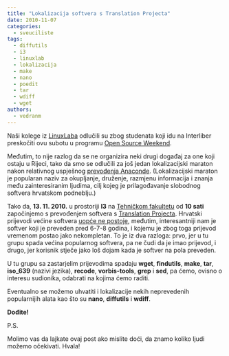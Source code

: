 ```yaml
---
title: "Lokalizacija softvera s Translation Projecta"
date: 2010-11-07
categories: 
  - sveuciliste
tags: 
  - diffutils
  - i3
  - linuxlab
  - lokalizacija
  - make
  - nano
  - poedit
  - tar
  - wdiff
  - wget
authors: 
  - vedranm
---
```


Naši kolege iz [LinuxLaba](http://linuxlab.riteh.hr/) odlučili su zbog studenata koji idu na Interliber preskočiti ovu subotu u programu [Open Source Weekend](http://linuxlab.riteh.hr/?p=279).

Međutim, to nije razlog da se ne organizira neki drugi događaj za one koji ostaju u Rijeci, tako da smo se odlučili za još jedan lokalizacijski maraton nakon relativnog uspješnog [prevođenja Anaconde](2010-09-11-lokalizacija-anaconde.md). (Lokalizacijski maraton je popularan naziv za okupljanje, druženje, razmjenu informacija i znanja među zainteresiranim ljudima, cilj kojeg je prilagođavanje slobodnog softvera hrvatskom podneblju.)

<!-- more -->

Tako da, **13. 11. 2010.** u prostoriji **I3** na [Tehničkom fakultetu](http://www.riteh.uniri.hr/) od **10 sati** započinjemo s prevođenjem softvera s [Translation Projecta](https://translationproject.org/). Hrvatski prijevodi većine softvera [uopće ne postoje](https://translationproject.org/team/hr.html), međutim, interesantniji nam je softver koji je preveden pred 6-7-8 godina, i kojemu je zbog toga prijevod vremenom postao jako nekompletan. To je iz dva razloga: prvo, jer u tu grupu spada većina popularnog softvera, pa ne čudi da je imao prijevod, i drugo, jer korisnik stječe jako loš dojam kada je softver na pola preveden.

U tu grupu sa zastarjelim prijevodima spadaju **wget**, **findutils**, **make**, **tar**, **iso\_639** (nazivi jezika), **recode**, **vorbis-tools**, **grep** i **sed**, pa ćemo, ovisno o interesu sudionika, odabrati na kojima ćemo raditi.

Eventualno se možemo uhvatiti i lokalizacije nekih neprevedenih popularnijih alata kao što su **nano**, **diffutils** i **wdiff**.

**Dođite!**

P.S.

Molimo vas da lajkate ovaj post ako mislite doći, da znamo koliko ljudi možemo očekivati. Hvala!
